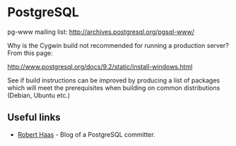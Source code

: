 # PostgreSQL

pg-www mailing list: http://archives.postgresql.org/pgsql-www/

Why is the Cygwin build not recommended for running a production server? From
this page:

http://www.postgresql.org/docs/9.2/static/install-windows.html

See if build instructions can be improved by producing a list of packages which
will meet the prerequisites when building on common distributions (Debian,
Ubuntu etc.)

## Useful links

 * [Robert Haas](http://rhaas.blogspot.co.uk/) - Blog of a PostgreSQL committer.
